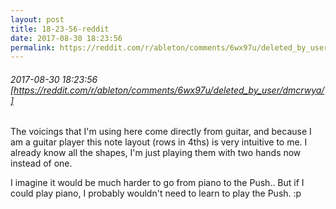 ```yaml
---
layout: post
title: 18-23-56-reddit
date: 2017-08-30 18:23:56
permalink: https://reddit.com/r/ableton/comments/6wx97u/deleted_by_user/dmcrwya/
---
```


###### 2017-08-30 18:23:56 [https://reddit.com/r/ableton/comments/6wx97u/deleted_by_user/dmcrwya/]
The voicings that I'm using here come directly from guitar, and because I am a guitar player this note layout (rows in 4ths) is very intuitive to me. I already know all the shapes, I'm just playing them with two hands now instead of one.

I imagine it would be much harder to go from piano to the Push.. But if I could play piano, I probably wouldn't need to learn to play the Push. :p
